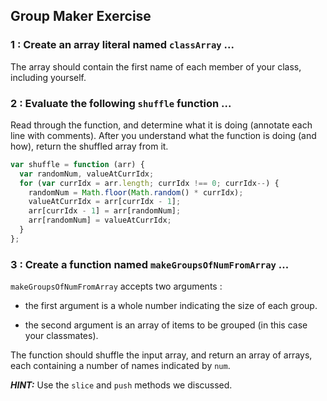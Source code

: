## Group Maker Exercise

### 1 : Create an array literal named `classArray` ...  

The array should contain the first name of each member of your class,
including yourself.

### 2 : Evaluate the following `shuffle` function ...  

Read through the function, and determine what it is doing (annotate each line
with comments). After you understand what the function is doing (and how),
return the shuffled array from it.

```js
var shuffle = function (arr) {
  var randomNum, valueAtCurrIdx;
  for (var currIdx = arr.length; currIdx !== 0; currIdx--) {
    randomNum = Math.floor(Math.random() * currIdx);
    valueAtCurrIdx = arr[currIdx - 1];
    arr[currIdx - 1] = arr[randomNum];
    arr[randomNum] = valueAtCurrIdx;
  }
};
```

### 3 : Create a function named `makeGroupsOfNumFromArray` ...  

`makeGroupsOfNumFromArray` accepts two arguments :  

* the first argument is a whole number indicating the size of each group.

* the second argument is an array of items to be grouped (in this case your
classmates).  

The function should shuffle the input array, and return an array of arrays, each
containing a number of names indicated by `num`.  

***HINT:*** Use the `slice` and `push` methods we discussed.
